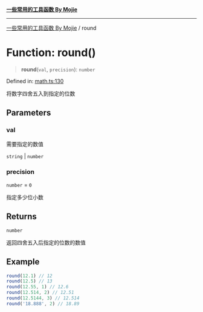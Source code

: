 [**一些常用的工具函数 By Mojie**](../README.md)

***

[一些常用的工具函数 By Mojie](../globals.md) / round

# Function: round()

> **round**(`val`, `precision`): `number`

Defined in: [math.ts:130](https://github.com/mojiefong/utils/blob/835f9f080ca618c45c936acaa9a99d1df0257c97/src/math.ts#L130)

将数字四舍五入到指定的位数

## Parameters

### val

需要指定的数值

`string` | `number`

### precision

`number` = `0`

指定多少位小数

## Returns

`number`

返回四舍五入后指定的位数的数值

## Example

``` typescript
round(12.1) // 12
round(12.5) // 13
round(12.55, 1) // 12.6
round(12.514, 2) // 12.51
round(12.5144, 3) // 12.514
round('18.888', 2) // 18.89
```
